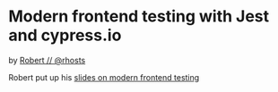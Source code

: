 # Modern frontend testing with Jest and cypress.io
by [Robert // @rhosts](https://twitter.com/rhosts)

Robert put up his [slides on modern frontend testing](https://www.slideshare.net/secret/a0TU1F3TppLCkq)

